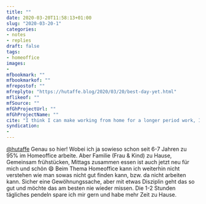 ```yaml
---
title: ""
date: 2020-03-20T11:58:13+01:00
slug: "2020-03-20-1"
categories:
- notes
- replies
draft: false
tags:
- homeoffice
images:
-
mfbookmark: ""
mfbookmarkof: ""
mfrepostof: ""
mfreplyto: "https://hutaffe.blog/2020/03/20/best-day-yet.html"
mflikeof: ""
mfSource: ""
mfGhProjectUrl: ""
mfGhProjectName: ""
cite: "I think I can make working from home for a longer period work, I don’t miss anything at the moment. "
syndication:
-
---
```


[@hutaffe](https://micro.blog/hutaffe) Genau so hier! Wobei ich ja sowieso schon seit 6-7 Jahren zu 95% im Homeoffice arbeite. Aber Familie (Frau & Kind) zu Hause, Gemeinsam frühstücken, Mittags zusammen essen ist auch jetzt neu für mich und schön :smile:
Beim Thema Homeoffice kann ich weiterhin nicht verstehen wie man sowas nicht gut finden kann, bzw. da nicht arbeiten kann. Sicher eine Gewöhnungssache, aber mit etwas Disziplin geht das so gut und möchte das am besten nie wieder missen. Die 1-2 Stunden tägliches pendeln spare ich mir gern und habe mehr Zeit zu Hause.
<!--more-->
